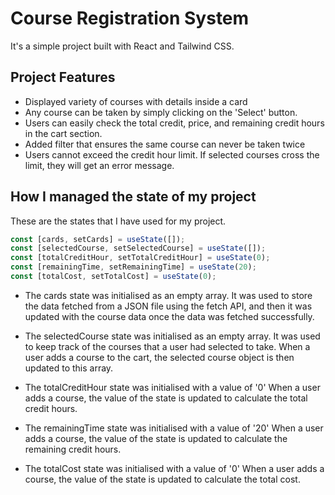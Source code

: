 
# Course Registration System

It's a simple project built with React and Tailwind CSS.


## Project Features

- Displayed variety of courses with details inside a card
- Any course can be taken by simply clicking on the 'Select' button.
- Users can easily check the total credit, price, and remaining credit hours in the cart section.
- Added filter that ensures the same course can never be taken twice
- Users cannot exceed the credit hour limit. If selected courses cross the limit, they will get an error message.


## How I managed the state of my project

These are the states that I have used for my project.
```javascript
const [cards, setCards] = useState([]);
const [selectedCourse, setSelectedCourse] = useState([]);
const [totalCreditHour, setTotalCreditHour] = useState(0);
const [remainingTime, setRemainingTime] = useState(20);
const [totalCost, setTotalCost] = useState(0);
```
- The cards state was initialised as an empty array. It was used to store the data fetched from a JSON file using the fetch API, and then it was updated with the course data once the data was fetched successfully.

- The selectedCourse state was initialised as an empty array. It was used to keep track of the courses that a user had selected to take. When a user adds a course to the cart, the selected course object is then updated to this array.

- The totalCreditHour state was initialised with a value of '0' When a user adds a course, the value of the state is updated to calculate the total credit hours.

- The remainingTime state was initialised with a value of '20' When a user adds a course, the value of the state is updated to calculate the remaining credit hours.

- The totalCost state was initialised with a value of '0' When a user adds a course, the value of the state is updated to calculate the total cost.
